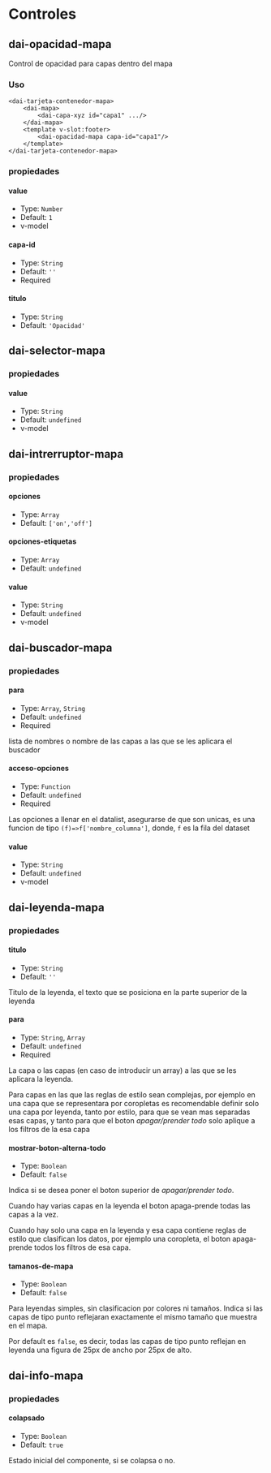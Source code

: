 # Controles

## dai-opacidad-mapa

Control de opacidad para capas dentro del mapa
### Uso

```html{6}
<dai-tarjeta-contenedor-mapa>
    <dai-mapa>
        <dai-capa-xyz id="capa1" .../>
    </dai-mapa>
    <template v-slot:footer>
        <dai-opacidad-mapa capa-id="capa1"/>
    </template>
</dai-tarjeta-contenedor-mapa>

```

### propiedades 
#### value
- Type: `Number`
- Default: `1`
- v-model

#### capa-id
- Type: `String`
- Default: `''`
- Required

#### titulo

- Type: `String`
- Default: `'Opacidad'`

## dai-selector-mapa

### propiedades

#### value
- Type: `String`
- Default: `undefined`
- v-model

## dai-intrerruptor-mapa

### propiedades

#### opciones

- Type: `Array`
- Default: `['on','off']`


#### opciones-etiquetas

- Type: `Array`
- Default: `undefined`

#### value 

- Type: `String`
- Default: `undefined`
- v-model

## dai-buscador-mapa

### propiedades

#### para

- Type: `Array`, `String`
- Default: `undefined`
- Required

lista de nombres o nombre de las capas a las que se les aplicara el buscador

#### acceso-opciones 

- Type: `Function`
- Default: `undefined`
- Required

Las opciones a llenar en el datalist, asegurarse de que son unicas, es una funcion de tipo `(f)=>f['nombre_columna']`, donde, `f` es la fila del dataset 

#### value
- Type: `String`
- Default: `undefined`
- v-model

## dai-leyenda-mapa

### propiedades

#### titulo

- Type: `String`
- Default: `''`

Titulo de la leyenda, el texto que se posiciona en la parte superior de la leyenda

#### para

- Type: `String`, `Array`
- Default: `undefined`
- Required

La capa o las capas (en caso de introducir un array) a las que se les aplicara la leyenda.

Para capas en las que las reglas de estilo sean complejas, por ejemplo en una capa que se representara por coropletas es recomendable definir solo una capa por leyenda, tanto por estilo, para que se vean mas separadas esas capas, y tanto para que el boton *apagar/prender todo* solo aplique a los  filtros de la esa capa

#### mostrar-boton-alterna-todo

- Type: `Boolean`
- Default: `false`

Indica si se desea poner el boton superior de *apagar/prender todo*. 

Cuando hay varias capas en la leyenda el boton apaga-prende todas las capas a la vez.

Cuando hay solo una capa en la leyenda y esa capa contiene reglas de estilo que clasifican los datos, por ejemplo una coropleta, el boton apaga-prende todos los filtros de esa capa.


#### tamanos-de-mapa

- Type: `Boolean`
- Default: `false`

Para leyendas simples, sin clasificacion por colores ni tamaños. Indica si las capas de tipo punto reflejaran exactamente el mismo tamaño que muestra en el mapa. 

Por default es `false`, es decir,  todas las capas de tipo punto reflejan en leyenda una figura de 25px de ancho por 25px de  alto.
## dai-info-mapa

### propiedades
#### colapsado

- Type: `Boolean`
- Default: `true`

Estado inicial del componente, si se colapsa o no.